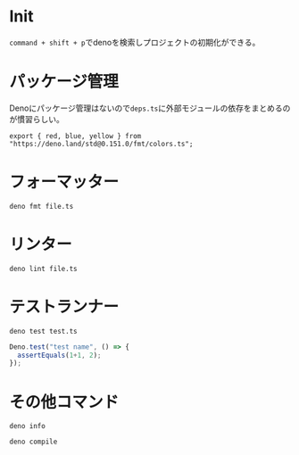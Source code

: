 # Init
`command + shift + p`でdenoを検索しプロジェクトの初期化ができる。

# パッケージ管理
Denoにパッケージ管理はないので`deps.ts`に外部モジュールの依存をまとめるのが慣習らしい。

`export { red, blue, yellow } from "https://deno.land/std@0.151.0/fmt/colors.ts";`

# フォーマッター
`deno fmt file.ts`

# リンター
`deno lint file.ts`

# テストランナー
`deno test test.ts`

```ts
Deno.test("test name", () => {
  assertEquals(1+1, 2);
});
```

# その他コマンド
`deno info`

`deno compile`

